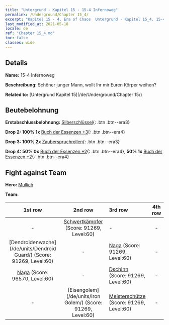 ```yaml
---
title: "Untergrund - Kapitel 15 - 15-4 Infernoweg"
permalink: /Underground/Chapter 15_4/
excerpt: "Kapitel 15 - 4. Era of Chaos  Untergrund - Kapitel 15_4. 15-4 Infernoweg"
last_modified_at: 2021-05-18
locale: de
ref: "Chapter 15_4.md"
toc: false
classes: wide
---
```


## Details

 **Name:** 15-4 Infernoweg

 **Beschreibung:** Schöner junger Mann, wollt Ihr mir Euren Körper weihen?

 **Related to:** [Untergrund Kapitel 15](/de/Underground/Chapter 15/)

## Beutebelohnung

 **Erstabschlussbelohnung:** [Silberschlüssel](/ItemsDE/con_693/){: .btn .btn--era3}

 **Drop 2:** **100% 1x** [Buch der Essenzen +3](/ItemsDE/mat_60/){: .btn .btn--era4}

 **Drop 3:** **100% 2x** [Zauberspruchrollen](/ItemsDE/con_694/){: .btn .btn--era3}

 **Drop 4:** **50% 0x** [Buch der Essenzen +2](/ItemsDE/mat_53/){: .btn .btn--era4}, **50% 1x** [Buch der Essenzen +2](/ItemsDE/mat_53/){: .btn .btn--era4}


## Fight against Team
 **Hero:** [Mullich](/de/heroes/Mullich/)

 **Team:**


  | 1st row | 2nd row | 3rd row | 4th row |
  |:----:|:----:|:----|:----:|
  | - | [Schwertkämpfer](/de/units/Swordsman/) (Score: 91269, Level:60)  | - | - |
  | [Dendroidenwache](/de/units/Dendroid Guard/) (Score: 91269, Level:60)  | - | [Naga](/de/units/Naga/) (Score: 91269, Level:60)  | - |
  | [Naga](/de/units/Naga/) (Score: 96570, Level:60)  | - | [Dschinn](/de/units/Genie/) (Score: 91269, Level:60)  | - |
  | - | [Eisengolem](/de/units/Iron Golem/) (Score: 91269, Level:60)  | [Meisterschütze](/de/units/Sharpshooter/) (Score: 91269, Level:60)  | - |


